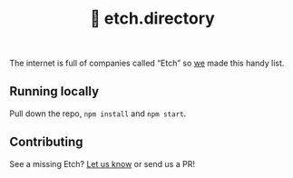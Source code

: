 <h1 align="center">
	<strong>📒 etch.directory</strong>
  <br/>
  <br/>
</h1>

The internet is full of companies called “Etch” so [we](https://etch.co) made this handy list.

## Running locally

Pull down the repo, `npm install` and `npm start`.

## Contributing

See a missing Etch? [Let us know](mailto:support@etch.co) or send us a PR!
